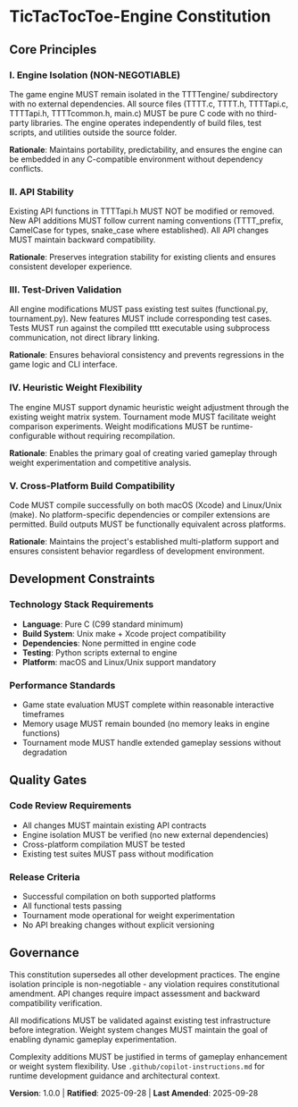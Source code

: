 <!--
SYNC IMPACT REPORT
Version change: INITIAL → 1.0.0
Modified principles: N/A (initial creation)
Added sections: All core principles and governance
Removed sections: None
Templates requiring updates:
  ✅ .specify/templates/plan-template.md - constitution check section
  ✅ .specify/templates/spec-template.md - scope alignment verified  
  ✅ .specify/templates/tasks-template.md - task categorization verified
Follow-up TODOs: None
-->

# TicTacTocToe-Engine Constitution

## Core Principles

### I. Engine Isolation (NON-NEGOTIABLE)

The game engine MUST remain isolated in the TTTTengine/ subdirectory with no external dependencies. All source files (TTTT.c, TTTT.h, TTTTapi.c, TTTTapi.h, TTTTcommon.h, main.c) MUST be pure C code with no third-party libraries. The engine operates independently of build files, test scripts, and utilities outside the source folder.

**Rationale**: Maintains portability, predictability, and ensures the engine can be embedded in any C-compatible environment without dependency conflicts.

### II. API Stability

Existing API functions in TTTTapi.h MUST NOT be modified or removed. New API additions MUST follow current naming conventions (TTTT_prefix, CamelCase for types, snake_case where established). All API changes MUST maintain backward compatibility.

**Rationale**: Preserves integration stability for existing clients and ensures consistent developer experience.

### III. Test-Driven Validation

All engine modifications MUST pass existing test suites (functional.py, tournament.py). New features MUST include corresponding test cases. Tests MUST run against the compiled tttt executable using subprocess communication, not direct library linking.

**Rationale**: Ensures behavioral consistency and prevents regressions in the game logic and CLI interface.

### IV. Heuristic Weight Flexibility

The engine MUST support dynamic heuristic weight adjustment through the existing weight matrix system. Tournament mode MUST facilitate weight comparison experiments. Weight modifications MUST be runtime-configurable without requiring recompilation.

**Rationale**: Enables the primary goal of creating varied gameplay through weight experimentation and competitive analysis.

### V. Cross-Platform Build Compatibility

Code MUST compile successfully on both macOS (Xcode) and Linux/Unix (make). No platform-specific dependencies or compiler extensions are permitted. Build outputs MUST be functionally equivalent across platforms.

**Rationale**: Maintains the project's established multi-platform support and ensures consistent behavior regardless of development environment.

## Development Constraints

### Technology Stack Requirements

- **Language**: Pure C (C99 standard minimum)
- **Build System**: Unix make + Xcode project compatibility
- **Dependencies**: None permitted in engine code
- **Testing**: Python scripts external to engine
- **Platform**: macOS and Linux/Unix support mandatory

### Performance Standards

- Game state evaluation MUST complete within reasonable interactive timeframes
- Memory usage MUST remain bounded (no memory leaks in engine functions)
- Tournament mode MUST handle extended gameplay sessions without degradation

## Quality Gates

### Code Review Requirements

- All changes MUST maintain existing API contracts
- Engine isolation MUST be verified (no new external dependencies)
- Cross-platform compilation MUST be tested
- Existing test suites MUST pass without modification

### Release Criteria

- Successful compilation on both supported platforms
- All functional tests passing
- Tournament mode operational for weight experimentation
- No API breaking changes without explicit versioning

## Governance

This constitution supersedes all other development practices. The engine isolation principle is non-negotiable - any violation requires constitutional amendment. API changes require impact assessment and backward compatibility verification.

All modifications MUST be validated against existing test infrastructure before integration. Weight system changes MUST maintain the goal of enabling dynamic gameplay experimentation.

Complexity additions MUST be justified in terms of gameplay enhancement or weight system flexibility. Use `.github/copilot-instructions.md` for runtime development guidance and architectural context.

**Version**: 1.0.0 | **Ratified**: 2025-09-28 | **Last Amended**: 2025-09-28

